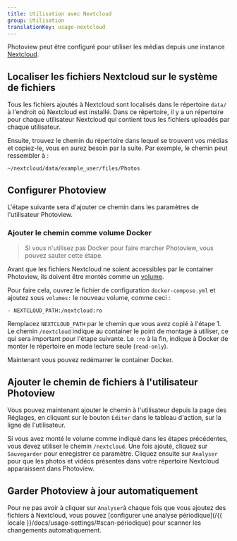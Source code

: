 ```yaml
---
title: Utilisation avec Nextcloud
group: Utilisation
translationKey: usage-nextcloud
---
```


Photoview peut être configuré pour utiliser les médias depuis une instance [Nextcloud](https://nextcloud.com/).

## Localiser les fichiers Nextcloud sur le système de fichiers

Tous les fichiers ajoutés à Nextcloud sont localisés dans le répertoire `data/` à l'endroit où Nextcloud est installé.
Dans ce répertoire, il y a un répertoire pour chaque utilisateur Nextcloud qui contient tous les fichiers uploadés par chaque utilisateur.

Ensuite, trouvez le chemin du répertoire dans lequel se trouvent vos médias et copiez-le, vous en aurez besoin par la suite. Par exemple, le chemin peut ressembler à :

    ~/nextcloud/data/example_user/files/Photos

## Configurer Photoview

L'étape suivante sera d'ajouter ce chemin dans les paramètres de l'utilisateur Photoview.

### Ajouter le chemin comme volume Docker

> Si vous n'utilisez pas Docker pour faire marcher Photoview, vous pouvez sauter cette étape.

Avant que les fichiers Nextcloud ne soient accessibles par le container Photoview, ils doivent être montés comme un [volume](https://docs.docker.com/storage/volumes/).

Pour faire cela, ouvrez le fichier de configuration `docker-compose.yml` et ajoutez sous `volumes:` le nouveau volume, comme ceci :

    - NEXTCLOUD_PATH:/nextcloud:ro

Remplacez `NEXTCLOUD_PATH` par le chemin que vous avez copié à l'étape 1.
Le chemin `/nextcloud` indique au container le point de montage à utiliser, ce qui sera important pour l'étape suivante.
Le `:ro` à la fin, indique à Docker de monter le répertoire en mode lecture seule (`read-only`).

Maintenant vous pouvez redémarrer le container Docker.

## Ajouter le chemin de fichiers à l'utilisateur Photoview

Vous pouvez maintenant ajouter le chemin à l'utilisateur depuis la page des Réglages, en cliquant sur le bouton `Editer` dans le tableau d'action, sur la ligne de l'utilisateur.

Si vous avez monté le volume comme indiqué dans les étapes précédentes, vous devez utiliser le chemin `/nextcloud`.
Une fois ajouté, cliquez sur `Sauvegarder` pour enregistrer ce paramètre.
Cliquez ensuite sur `Analyser` pour que les photos et vidéos présentes dans votre répertoire Nextcloud apparaissent dans Photoview.

## Garder Photoview à jour automatiquement

Pour ne pas avoir à cliquer sur `Analyser`à chaque fois que vous ajoutez des fichiers à Nextcloud, vous pouvez [configurer une analyse périodique](/{{ locale }}/docs/usage-settings/#scan-périodique) pour scanner les changements automatiquement.
